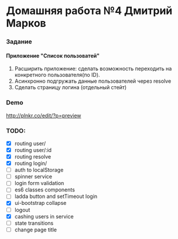 # Домашняя работа №4 Дмитрий Марков

### Задание

#### Приложение "Список пользоватей"

1. Расширить приложение: сделать возможность переходить на конкретного пользователя(по ID).
2. Асинхронно подгружать данные пользователей через resolve
3. Сделать страницу логина (отдельный стейт)

### Demo
http://plnkr.co/edit/?p=preview

### TODO:
- [x] routing user/
- [x] routing user/:id
- [x] routing resolve
- [x] routing login/
- [ ] auth to localStorage
- [ ] spinner service
- [ ] login form validation
- [ ] es6 classes components
- [ ] ladda button and setTimeout login
- [x] ui-bootstrap collapse
- [ ] logout
- [x] cashing users in service
- [ ] state transitions
- [ ] change page title
